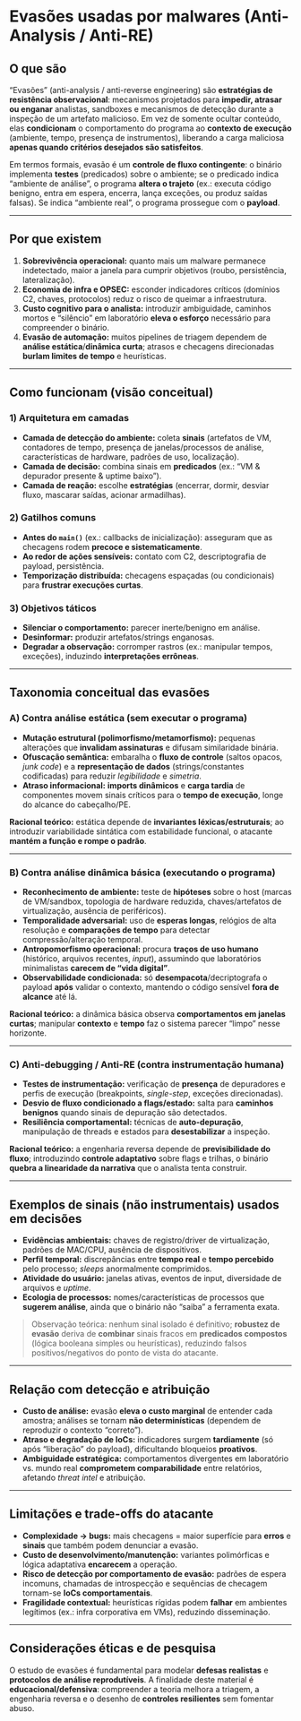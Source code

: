 # Evasões usadas por malwares (Anti-Analysis / Anti-RE) 

## O que são

“Evasões” (anti-analysis / anti-reverse engineering) são **estratégias de resistência observacional**: mecanismos projetados para **impedir, atrasar ou enganar** analistas, sandboxes e mecanismos de detecção durante a inspeção de um artefato malicioso. Em vez de somente ocultar conteúdo, elas **condicionam** o comportamento do programa ao **contexto de execução** (ambiente, tempo, presença de instrumentos), liberando a carga maliciosa **apenas quando critérios desejados são satisfeitos**.

Em termos formais, evasão é um **controle de fluxo contingente**: o binário implementa **testes** (predicados) sobre o ambiente; se o predicado indica “ambiente de análise”, o programa **altera o trajeto** (ex.: executa código benigno, entra em espera, encerra, lança exceções, ou produz saídas falsas). Se indica “ambiente real”, o programa prossegue com o **payload**.

---

## Por que existem

1. **Sobrevivência operacional:** quanto mais um malware permanece indetectado, maior a janela para cumprir objetivos (roubo, persistência, lateralização).
2. **Economia de infra e OPSEC:** esconder indicadores críticos (domínios C2, chaves, protocolos) reduz o risco de queimar a infraestrutura.
3. **Custo cognitivo para o analista:** introduzir ambiguidade, caminhos mortos e “silêncio” em laboratório **eleva o esforço** necessário para compreender o binário.
4. **Evasão de automação:** muitos pipelines de triagem dependem de **análise estática**/**dinâmica curta**; atrasos e checagens direcionadas **burlam limites de tempo** e heurísticas.

---

## Como funcionam (visão conceitual)

### 1) Arquitetura em camadas

* **Camada de detecção do ambiente:** coleta **sinais** (artefatos de VM, contadores de tempo, presença de janelas/processos de análise, características de hardware, padrões de uso, localização).
* **Camada de decisão:** combina sinais em **predicados** (ex.: “VM & depurador presente & uptime baixo”).
* **Camada de reação:** escolhe **estratégias** (encerrar, dormir, desviar fluxo, mascarar saídas, acionar armadilhas).

### 2) Gatilhos comuns

* **Antes do `main()`** (ex.: callbacks de inicialização): asseguram que as checagens rodem **precoce e sistematicamente**.
* **Ao redor de ações sensíveis:** contato com C2, descriptografia de payload, persistência.
* **Temporização distribuída:** checagens espaçadas (ou condicionais) para **frustrar execuções curtas**.

### 3) Objetivos táticos

* **Silenciar o comportamento:** parecer inerte/benigno em análise.
* **Desinformar:** produzir artefatos/strings enganosas.
* **Degradar a observação:** corromper rastros (ex.: manipular tempos, exceções), induzindo **interpretações errôneas**.

---

## Taxonomia conceitual das evasões

### A) Contra **análise estática** (sem executar o programa)

* **Mutação estrutural (polimorfismo/metamorfismo):** pequenas alterações que **invalidam assinaturas** e difusam similaridade binária.
* **Ofuscação semântica:** embaralha o **fluxo de controle** (saltos opacos, *junk code*) e a **representação de dados** (strings/constantes codificadas) para reduzir *legibilidade* e *simetria*.
* **Atraso informacional:** **imports dinâmicos** e **carga tardia** de componentes movem sinais críticos para o **tempo de execução**, longe do alcance do cabeçalho/PE.

**Racional teórico:** estática depende de **invariantes léxicas/estruturais**; ao introduzir variabilidade sintática com estabilidade funcional, o atacante **mantém a função e rompe o padrão**.

---

### B) Contra **análise dinâmica básica** (executando o programa)

* **Reconhecimento de ambiente:** teste de **hipóteses** sobre o host (marcas de VM/sandbox, topologia de hardware reduzida, chaves/artefatos de virtualização, ausência de periféricos).
* **Temporalidade adversarial:** uso de **esperas longas**, relógios de alta resolução e **comparações de tempo** para detectar compressão/alteração temporal.
* **Antropomorfismo operacional:** procura **traços de uso humano** (histórico, arquivos recentes, *input*), assumindo que laboratórios minimalistas **carecem de “vida digital”**.
* **Observabilidade condicionada:** só **desempacota**/decriptografa o payload **após** validar o contexto, mantendo o código sensível **fora de alcance** até lá.

**Racional teórico:** a dinâmica básica observa **comportamentos em janelas curtas**; manipular **contexto** e **tempo** faz o sistema parecer “limpo” nesse horizonte.

---

### C) **Anti-debugging / Anti-RE** (contra instrumentação humana)

* **Testes de instrumentação:** verificação de **presença** de depuradores e perfis de execução (breakpoints, *single-step*, exceções direcionadas).
* **Desvio de fluxo condicionado a flags/estado:** salta para **caminhos benignos** quando sinais de depuração são detectados.
* **Resiliência comportamental:** técnicas de **auto-depuração**, manipulação de threads e estados para **desestabilizar** a inspeção.

**Racional teórico:** a engenharia reversa depende de **previsibilidade do fluxo**; introduzindo **controle adaptativo** sobre flags e trilhas, o binário **quebra a linearidade da narrativa** que o analista tenta construir.

---

## Exemplos de **sinais** (não instrumentais) usados em decisões

* **Evidências ambientais:** chaves de registro/driver de virtualização, padrões de MAC/CPU, ausência de dispositivos.
* **Perfil temporal:** discrepâncias entre **tempo real** e **tempo percebido** pelo processo; *sleeps* anormalmente comprimidos.
* **Atividade do usuário:** janelas ativas, eventos de input, diversidade de arquivos e *uptime*.
* **Ecologia de processos:** nomes/características de processos que **sugerem análise**, ainda que o binário não “saiba” a ferramenta exata.

> Observação teórica: nenhum sinal isolado é definitivo; **robustez de evasão** deriva de **combinar** sinais fracos em **predicados compostos** (lógica booleana simples ou heurísticas), reduzindo falsos positivos/negativos do ponto de vista do atacante.

---

## Relação com detecção e atribuição

* **Custo de análise:** evasão **eleva o custo marginal** de entender cada amostra; análises se tornam **não determinísticas** (dependem de reproduzir o contexto “correto”).
* **Atraso e degradação de IoCs:** indicadores surgem **tardiamente** (só após “liberação” do payload), dificultando bloqueios **proativos**.
* **Ambiguidade estratégica:** comportamentos divergentes em laboratório vs. mundo real **comprometem comparabilidade** entre relatórios, afetando *threat intel* e atribuição.

---

## Limitações e trade-offs do atacante

* **Complexidade → bugs:** mais checagens = maior superfície para **erros** e **sinais** que também podem denunciar a evasão.
* **Custo de desenvolvimento/manutenção:** variantes polimórficas e lógica adaptativa **encarecem** a operação.
* **Risco de detecção por comportamento de evasão:** padrões de espera incomuns, chamadas de introspecção e sequências de checagem tornam-se **IoCs comportamentais**.
* **Fragilidade contextual:** heurísticas rígidas podem **falhar** em ambientes legítimos (ex.: infra corporativa em VMs), reduzindo disseminação.

---

## Considerações éticas e de pesquisa

O estudo de evasões é fundamental para modelar **defesas realistas** e **protocolos de análise reprodutíveis**. A finalidade deste material é **educacional/defensiva**: compreender a teoria melhora a triagem, a engenharia reversa e o desenho de **controles resilientes** sem fomentar abuso.
